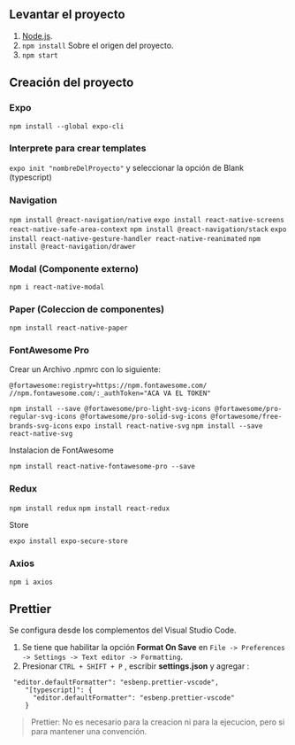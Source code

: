 ## Levantar el proyecto

1. [Node.js](https://nodejs.org/es/ "Node.js").
2. `npm install` Sobre el origen del proyecto.
3. `npm start`

## Creación del proyecto

### Expo

`npm install --global expo-cli`

### Interprete para crear templates

`expo init "nombreDelProyecto"` y seleccionar la opción de Blank (typescript)

### Navigation

`npm install @react-navigation/native`
`expo install react-native-screens react-native-safe-area-context`
`npm install @react-navigation/stack`
`expo install react-native-gesture-handler react-native-reanimated`
`npm install @react-navigation/drawer`

### Modal (Componente externo)

`npm i react-native-modal`

### Paper (Coleccion de componentes)

`npm install react-native-paper`

### FontAwesome Pro

Crear un Archivo .npmrc con lo siguiente:

```
@fortawesome:registry=https://npm.fontawesome.com/
//npm.fontawesome.com/:_authToken="ACA VA EL TOKEN"
```

`npm install --save @fortawesome/pro-light-svg-icons @fortawesome/pro-regular-svg-icons @fortawesome/pro-solid-svg-icons @fortawesome/free-brands-svg-icons`
`expo install react-native-svg`
`npm install --save react-native-svg`

Instalacion de FontAwesome

`npm install react-native-fontawesome-pro --save`

### Redux

`npm install redux`
`npm install react-redux`

Store

`expo install expo-secure-store`

### Axios

`npm i axios`

## Prettier

Se configura desde los complementos del Visual Studio Code.

1.  Se tiene que habilitar la opción **Format On Save** en `File -> Preferences -> Settings -> Text editor -> Formatting`.
2.  Presionar `CTRL + SHIFT + P` , escribir **settings.json** y agregar :

```
 "editor.defaultFormatter": "esbenp.prettier-vscode",
    "[typescript]": {
      "editor.defaultFormatter": "esbenp.prettier-vscode"
    }
```

> Prettier: No es necesario para la creacion ni para la ejecucion, pero si para mantener una convención.
